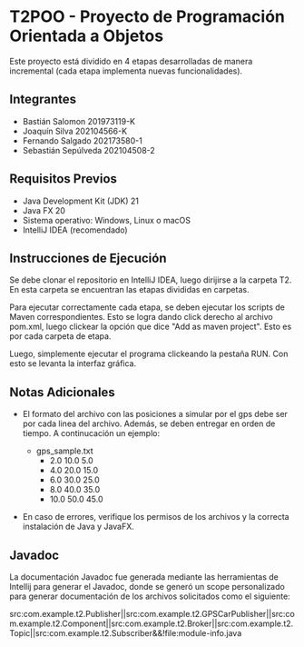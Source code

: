 # T2POO - Proyecto de Programación Orientada a Objetos

Este proyecto está dividido en 4 etapas desarrolladas de manera incremental (cada etapa implementa nuevas funcionalidades).

## Integrantes

- Bastián Salomon 201973119-K
- Joaquín Silva 202104566-K
- Fernando Salgado 202173580-1
- Sebastián Sepúlveda 202104508-2

## Requisitos Previos

- Java Development Kit (JDK) 21
- Java FX 20
- Sistema operativo: Windows, Linux o macOS
- IntelliJ IDEA (recomendado)


## Instrucciones de Ejecución

Se debe clonar el repositorio en IntelliJ IDEA, luego dirijirse a la carpeta T2. En esta carpeta se encuentran las etapas divididas en carpetas.

Para ejecutar correctamente cada etapa, se deben ejecutar los scripts de Maven correspondientes. Esto se logra dando click derecho al archivo pom.xml, luego clickear la opción que dice "Add as maven project".
Esto es por cada carpeta de etapa.

Luego, simplemente ejecutar el programa clickeando la pestaña RUN. Con esto se levanta la interfaz gráfica.

## Notas Adicionales

- El formato del archivo con las posiciones a simular por el gps debe ser <tiempo> <posicion x> <posicion y> por cada linea del archivo. Además, se deben entregar en orden de tiempo. A continucación un ejemplo:
  -  gps_sample.txt
      - 2.0 10.0 5.0
      - 4.0 20.0 15.0
      - 6.0 30.0 25.0
      - 8.0 40.0 35.0
      - 10.0 50.0 45.0

- En caso de errores, verifique los permisos de los archivos y la correcta instalación de Java y JavaFX.

## Javadoc

La documentación Javadoc fue generada mediante las herramientas de Intellij para generar el Javadoc, donde se generó un scope personalizado para generar documentación de los archivos solicitados como el siguiente:

src:com.example.t2.Publisher||src:com.example.t2.GPSCarPublisher||src:com.example.t2.Component||src:com.example.t2.Broker||src:com.example.t2.Topic||src:com.example.t2.Subscriber&&!file:module-info.java
